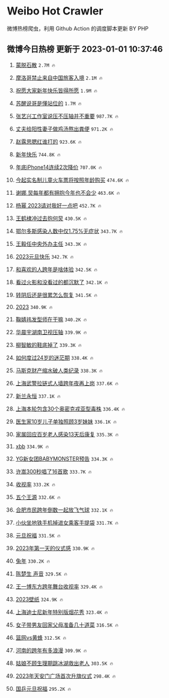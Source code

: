 # Weibo Hot Crawler 



微博热榜爬虫，利用 Github Action 的调度脚本更新 BY PHP 


## 微博今日热榜 更新于 2023-01-01 10:37:46 
1. [蒙脱石散](https://s.weibo.com/weibo?q=%23%E8%92%99%E8%84%B1%E7%9F%B3%E6%95%A3%23&t=31&band_rank=1&Refer=top) `2.7M 🔥` 

1. [摩洛哥禁止来自中国旅客入境](https://s.weibo.com/weibo?q=%23%E6%91%A9%E6%B4%9B%E5%93%A5%E7%A6%81%E6%AD%A2%E6%9D%A5%E8%87%AA%E4%B8%AD%E5%9B%BD%E6%97%85%E5%AE%A2%E5%85%A5%E5%A2%83%23&t=31&band_rank=2&Refer=top) `2.1M 🔥` 

1. [祝愿大家新年快乐皆得所愿](https://s.weibo.com/weibo?q=%23%E7%A5%9D%E6%84%BF%E5%A4%A7%E5%AE%B6%E6%96%B0%E5%B9%B4%E5%BF%AB%E4%B9%90%E7%9A%86%E5%BE%97%E6%89%80%E6%84%BF%23&t=31&band_rank=3&Refer=top) `1.9M 🔥` 

1. [苏醒说哥是懂站位的](https://s.weibo.com/weibo?q=%23%E8%8B%8F%E9%86%92%E8%AF%B4%E5%93%A5%E6%98%AF%E6%87%82%E7%AB%99%E4%BD%8D%E7%9A%84%23&t=31&band_rank=4&Refer=top) `1.7M 🔥` 

1. [张艺兴工作室说压不压轴并不重要](https://s.weibo.com/weibo?q=%23%E5%BC%A0%E8%89%BA%E5%85%B4%E5%B7%A5%E4%BD%9C%E5%AE%A4%E8%AF%B4%E5%8E%8B%E4%B8%8D%E5%8E%8B%E8%BD%B4%E5%B9%B6%E4%B8%8D%E9%87%8D%E8%A6%81%23&t=31&band_rank=5&Refer=top) `987.7K 🔥` 

1. [丈夫给阳性妻子做鸡汤熬出粪便](https://s.weibo.com/weibo?q=%23%E4%B8%88%E5%A4%AB%E7%BB%99%E9%98%B3%E6%80%A7%E5%A6%BB%E5%AD%90%E5%81%9A%E9%B8%A1%E6%B1%A4%E7%86%AC%E5%87%BA%E7%B2%AA%E4%BE%BF%23&t=31&band_rank=6&Refer=top) `971.2K 🔥` 

1. [赵露思腮红谁打的](https://s.weibo.com/weibo?q=%E8%B5%B5%E9%9C%B2%E6%80%9D%E8%85%AE%E7%BA%A2%E8%B0%81%E6%89%93%E7%9A%84&t=31&band_rank=7&Refer=top) `923.6K 🔥` 

1. [新年快乐](https://s.weibo.com/weibo?q=%E6%96%B0%E5%B9%B4%E5%BF%AB%E4%B9%90&t=31&band_rank=8&Refer=top) `744.8K 🔥` 

1. [年底iPhone14连续2次降价](https://s.weibo.com/weibo?q=%23%E5%B9%B4%E5%BA%95iPhone14%E8%BF%9E%E7%BB%AD2%E6%AC%A1%E9%99%8D%E4%BB%B7%23&t=31&band_rank=9&Refer=top) `707.0K 🔥` 

1. [今起实名制儿童火车票将按照年龄购买](https://s.weibo.com/weibo?q=%23%E4%BB%8A%E8%B5%B7%E5%AE%9E%E5%90%8D%E5%88%B6%E5%84%BF%E7%AB%A5%E7%81%AB%E8%BD%A6%E7%A5%A8%E5%B0%86%E6%8C%89%E7%85%A7%E5%B9%B4%E9%BE%84%E8%B4%AD%E4%B9%B0%23&t=31&band_rank=10&Refer=top) `474.6K 🔥` 

1. [谢娜 炅每年都有拥抱今年也不会少](https://s.weibo.com/weibo?q=%E8%B0%A2%E5%A8%9C%20%E7%82%85%E6%AF%8F%E5%B9%B4%E9%83%BD%E6%9C%89%E6%8B%A5%E6%8A%B1%E4%BB%8A%E5%B9%B4%E4%B9%9F%E4%B8%8D%E4%BC%9A%E5%B0%91&t=31&band_rank=11&Refer=top) `463.6K 🔥` 

1. [杨幂 2023请对我好一点吧](https://s.weibo.com/weibo?q=%E6%9D%A8%E5%B9%82%202023%E8%AF%B7%E5%AF%B9%E6%88%91%E5%A5%BD%E4%B8%80%E7%82%B9%E5%90%A7&t=31&band_rank=12&Refer=top) `452.7K 🔥` 

1. [王鹤棣冲过去抱何炅](https://s.weibo.com/weibo?q=%23%E7%8E%8B%E9%B9%A4%E6%A3%A3%E5%86%B2%E8%BF%87%E5%8E%BB%E6%8A%B1%E4%BD%95%E7%82%85%23&t=31&band_rank=13&Refer=top) `430.5K 🔥` 

1. [鄂尔多斯感染人数中仅1.75%无症状](https://s.weibo.com/weibo?q=%23%E9%84%82%E5%B0%94%E5%A4%9A%E6%96%AF%E6%84%9F%E6%9F%93%E4%BA%BA%E6%95%B0%E4%B8%AD%E4%BB%851.75%25%E6%97%A0%E7%97%87%E7%8A%B6%23&t=31&band_rank=14&Refer=top) `343.7K 🔥` 

1. [王毅任中央外办主任](https://s.weibo.com/weibo?q=%23%E7%8E%8B%E6%AF%85%E4%BB%BB%E4%B8%AD%E5%A4%AE%E5%A4%96%E5%8A%9E%E4%B8%BB%E4%BB%BB%23&t=31&band_rank=15&Refer=top) `343.3K 🔥` 

1. [2023元旦快乐](https://s.weibo.com/weibo?q=%232023%E5%85%83%E6%97%A6%E5%BF%AB%E4%B9%90%23&t=31&band_rank=16&Refer=top) `342.7K 🔥` 

1. [和喜欢的人跨年是啥体验](https://s.weibo.com/weibo?q=%23%E5%92%8C%E5%96%9C%E6%AC%A2%E7%9A%84%E4%BA%BA%E8%B7%A8%E5%B9%B4%E6%98%AF%E5%95%A5%E4%BD%93%E9%AA%8C%23&t=31&band_rank=17&Refer=top) `342.5K 🔥` 

1. [看过火影和没看过的都沉默了](https://s.weibo.com/weibo?q=%23%E7%9C%8B%E8%BF%87%E7%81%AB%E5%BD%B1%E5%92%8C%E6%B2%A1%E7%9C%8B%E8%BF%87%E7%9A%84%E9%83%BD%E6%B2%89%E9%BB%98%E4%BA%86%23&t=31&band_rank=18&Refer=top) `342.1K 🔥` 

1. [转阴后还是很累怎么恢复](https://s.weibo.com/weibo?q=%23%E8%BD%AC%E9%98%B4%E5%90%8E%E8%BF%98%E6%98%AF%E5%BE%88%E7%B4%AF%E6%80%8E%E4%B9%88%E6%81%A2%E5%A4%8D%23&t=31&band_rank=19&Refer=top) `341.5K 🔥` 

1. [2023](https://s.weibo.com/weibo?q=2023&t=31&band_rank=20&Refer=top) `340.9K 🔥` 

1. [鞠婧祎发型师在干嘛](https://s.weibo.com/weibo?q=%E9%9E%A0%E5%A9%A7%E7%A5%8E%E5%8F%91%E5%9E%8B%E5%B8%88%E5%9C%A8%E5%B9%B2%E5%98%9B&t=31&band_rank=21&Refer=top) `340.2K 🔥` 

1. [华晨宇湖南卫视压轴](https://s.weibo.com/weibo?q=%23%E5%8D%8E%E6%99%A8%E5%AE%87%E6%B9%96%E5%8D%97%E5%8D%AB%E8%A7%86%E5%8E%8B%E8%BD%B4%23&t=31&band_rank=22&Refer=top) `339.9K 🔥` 

1. [柳智敏的鞋底掉了](https://s.weibo.com/weibo?q=%23%E6%9F%B3%E6%99%BA%E6%95%8F%E7%9A%84%E9%9E%8B%E5%BA%95%E6%8E%89%E4%BA%86%23&t=31&band_rank=23&Refer=top) `339.3K 🔥` 

1. [如何度过24岁的迷茫期](https://s.weibo.com/weibo?q=%23%E5%A6%82%E4%BD%95%E5%BA%A6%E8%BF%8724%E5%B2%81%E7%9A%84%E8%BF%B7%E8%8C%AB%E6%9C%9F%23&t=31&band_rank=24&Refer=top) `338.4K 🔥` 

1. [马斯克财产缩水破人类纪录](https://s.weibo.com/weibo?q=%23%E9%A9%AC%E6%96%AF%E5%85%8B%E8%B4%A2%E4%BA%A7%E7%BC%A9%E6%B0%B4%E7%A0%B4%E4%BA%BA%E7%B1%BB%E7%BA%AA%E5%BD%95%23&t=31&band_rank=25&Refer=top) `338.3K 🔥` 

1. [上海武警拉链式人墙跨年夜再上岗](https://s.weibo.com/weibo?q=%23%E4%B8%8A%E6%B5%B7%E6%AD%A6%E8%AD%A6%E6%8B%89%E9%93%BE%E5%BC%8F%E4%BA%BA%E5%A2%99%E8%B7%A8%E5%B9%B4%E5%A4%9C%E5%86%8D%E4%B8%8A%E5%B2%97%23&t=31&band_rank=26&Refer=top) `337.6K 🔥` 

1. [新兰永恒](https://s.weibo.com/weibo?q=%23%E6%96%B0%E5%85%B0%E6%B0%B8%E6%81%92%23&t=31&band_rank=27&Refer=top) `337.1K 🔥` 

1. [上海本轮包含30个奥密克戎亚型毒株](https://s.weibo.com/weibo?q=%23%E4%B8%8A%E6%B5%B7%E6%9C%AC%E8%BD%AE%E5%8C%85%E5%90%AB30%E4%B8%AA%E5%A5%A5%E5%AF%86%E5%85%8B%E6%88%8E%E4%BA%9A%E5%9E%8B%E6%AF%92%E6%A0%AA%23&t=31&band_rank=28&Refer=top) `336.4K 🔥` 

1. [医生家10岁儿子单独照顾3岁妹妹](https://s.weibo.com/weibo?q=%23%E5%8C%BB%E7%94%9F%E5%AE%B610%E5%B2%81%E5%84%BF%E5%AD%90%E5%8D%95%E7%8B%AC%E7%85%A7%E9%A1%BE3%E5%B2%81%E5%A6%B9%E5%A6%B9%23&t=31&band_rank=29&Refer=top) `336.1K 🔥` 

1. [家属回应百岁老人感染13天后康复](https://s.weibo.com/weibo?q=%23%E5%AE%B6%E5%B1%9E%E5%9B%9E%E5%BA%94%E7%99%BE%E5%B2%81%E8%80%81%E4%BA%BA%E6%84%9F%E6%9F%9313%E5%A4%A9%E5%90%8E%E5%BA%B7%E5%A4%8D%23&t=31&band_rank=30&Refer=top) `335.3K 🔥` 

1. [xbb](https://s.weibo.com/weibo?q=%23xbb%23&t=31&band_rank=31&Refer=top) `334.9K 🔥` 

1. [YG新女团BABYMONSTER预告](https://s.weibo.com/weibo?q=%23YG%E6%96%B0%E5%A5%B3%E5%9B%A2BABYMONSTER%E9%A2%84%E5%91%8A%23&t=31&band_rank=32&Refer=top) `334.3K 🔥` 

1. [许嵩300秒唱了16首歌](https://s.weibo.com/weibo?q=%23%E8%AE%B8%E5%B5%A9300%E7%A7%92%E5%94%B1%E4%BA%8616%E9%A6%96%E6%AD%8C%23&t=31&band_rank=33&Refer=top) `333.7K 🔥` 

1. [收视率](https://s.weibo.com/weibo?q=%E6%94%B6%E8%A7%86%E7%8E%87&t=31&band_rank=34&Refer=top) `333.2K 🔥` 

1. [五个王源](https://s.weibo.com/weibo?q=%E4%BA%94%E4%B8%AA%E7%8E%8B%E6%BA%90&t=31&band_rank=35&Refer=top) `332.6K 🔥` 

1. [合肥市民跨年倒数一起放飞气球](https://s.weibo.com/weibo?q=%23%E5%90%88%E8%82%A5%E5%B8%82%E6%B0%91%E8%B7%A8%E5%B9%B4%E5%80%92%E6%95%B0%E4%B8%80%E8%B5%B7%E6%94%BE%E9%A3%9E%E6%B0%94%E7%90%83%23&t=31&band_rank=36&Refer=top) `332.1K 🔥` 

1. [小伙坐地铁手机掉进女乘客手提袋](https://s.weibo.com/weibo?q=%23%E5%B0%8F%E4%BC%99%E5%9D%90%E5%9C%B0%E9%93%81%E6%89%8B%E6%9C%BA%E6%8E%89%E8%BF%9B%E5%A5%B3%E4%B9%98%E5%AE%A2%E6%89%8B%E6%8F%90%E8%A2%8B%23&t=31&band_rank=37&Refer=top) `331.7K 🔥` 

1. [元旦祝福](https://s.weibo.com/weibo?q=%E5%85%83%E6%97%A6%E7%A5%9D%E7%A6%8F&t=31&band_rank=38&Refer=top) `331.5K 🔥` 

1. [2023年第一天的仪式感](https://s.weibo.com/weibo?q=%232023%E5%B9%B4%E7%AC%AC%E4%B8%80%E5%A4%A9%E7%9A%84%E4%BB%AA%E5%BC%8F%E6%84%9F%23&t=31&band_rank=39&Refer=top) `330.9K 🔥` 

1. [兔年](https://s.weibo.com/weibo?q=%23%E5%85%94%E5%B9%B4%23&t=31&band_rank=40&Refer=top) `330.2K 🔥` 

1. [陈楚生 声音](https://s.weibo.com/weibo?q=%E9%99%88%E6%A5%9A%E7%94%9F%20%E5%A3%B0%E9%9F%B3&t=31&band_rank=41&Refer=top) `329.5K 🔥` 

1. [王一博东方跨年舞台收视率](https://s.weibo.com/weibo?q=%23%E7%8E%8B%E4%B8%80%E5%8D%9A%E4%B8%9C%E6%96%B9%E8%B7%A8%E5%B9%B4%E8%88%9E%E5%8F%B0%E6%94%B6%E8%A7%86%E7%8E%87%23&t=31&band_rank=42&Refer=top) `329.4K 🔥` 

1. [2023壁纸](https://s.weibo.com/weibo?q=2023%E5%A3%81%E7%BA%B8&t=31&band_rank=43&Refer=top) `324.9K 🔥` 

1. [上海迪士尼新年特别版烟花秀](https://s.weibo.com/weibo?q=%23%E4%B8%8A%E6%B5%B7%E8%BF%AA%E5%A3%AB%E5%B0%BC%E6%96%B0%E5%B9%B4%E7%89%B9%E5%88%AB%E7%89%88%E7%83%9F%E8%8A%B1%E7%A7%80%23&t=31&band_rank=44&Refer=top) `323.4K 🔥` 

1. [女子带男友回家父母准备几十道菜](https://s.weibo.com/weibo?q=%23%E5%A5%B3%E5%AD%90%E5%B8%A6%E7%94%B7%E5%8F%8B%E5%9B%9E%E5%AE%B6%E7%88%B6%E6%AF%8D%E5%87%86%E5%A4%87%E5%87%A0%E5%8D%81%E9%81%93%E8%8F%9C%23&t=31&band_rank=45&Refer=top) `316.5K 🔥` 

1. [篮网vs黄蜂](https://s.weibo.com/weibo?q=%23%E7%AF%AE%E7%BD%91vs%E9%BB%84%E8%9C%82%23&t=31&band_rank=46&Refer=top) `312.5K 🔥` 

1. [河南的跨年有多浪漫](https://s.weibo.com/weibo?q=%23%E6%B2%B3%E5%8D%97%E7%9A%84%E8%B7%A8%E5%B9%B4%E6%9C%89%E5%A4%9A%E6%B5%AA%E6%BC%AB%23&t=31&band_rank=47&Refer=top) `309.9K 🔥` 

1. [姑娘不顾生理期跳冰湖救出老人](https://s.weibo.com/weibo?q=%23%E5%A7%91%E5%A8%98%E4%B8%8D%E9%A1%BE%E7%94%9F%E7%90%86%E6%9C%9F%E8%B7%B3%E5%86%B0%E6%B9%96%E6%95%91%E5%87%BA%E8%80%81%E4%BA%BA%23&t=31&band_rank=48&Refer=top) `303.5K 🔥` 

1. [2023年天安门广场首次升旗仪式](https://s.weibo.com/weibo?q=%232023%E5%B9%B4%E5%A4%A9%E5%AE%89%E9%97%A8%E5%B9%BF%E5%9C%BA%E9%A6%96%E6%AC%A1%E5%8D%87%E6%97%97%E4%BB%AA%E5%BC%8F%23&t=31&band_rank=49&Refer=top) `298.4K 🔥` 

1. [国乒元旦祝福](https://s.weibo.com/weibo?q=%23%E5%9B%BD%E4%B9%92%E5%85%83%E6%97%A6%E7%A5%9D%E7%A6%8F%23&t=31&band_rank=50&Refer=top) `295.2K 🔥` 

